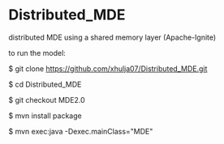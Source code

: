 # Distributed_MDE
distributed MDE using a shared memory layer (Apache-Ignite)



to run the model:

$ git clone https://github.com/xhulja07/Distributed_MDE.git

$ cd Distributed_MDE

$ git checkout MDE2.0

$ mvn install package

$ mvn exec:java -Dexec.mainClass="MDE"
